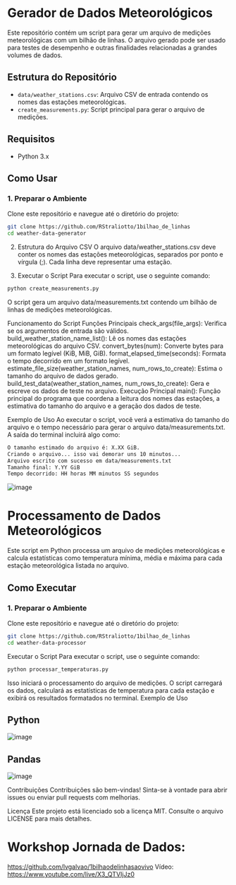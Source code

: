 # Gerador de Dados Meteorológicos
Este repositório contém um script para gerar um arquivo de medições meteorológicas com um bilhão de linhas. O arquivo gerado pode ser usado para testes de desempenho e outras finalidades relacionadas a grandes volumes de dados.

## Estrutura do Repositório

- `data/weather_stations.csv`: Arquivo CSV de entrada contendo os nomes das estações meteorológicas.
- `create_measurements.py`: Script principal para gerar o arquivo de medições.

## Requisitos

- Python 3.x

## Como Usar

### 1. Preparar o Ambiente

Clone este repositório e navegue até o diretório do projeto:

```sh
git clone https://github.com/RStraliotto/1bilhao_de_linhas
cd weather-data-generator
```
2. Estrutura do Arquivo CSV
O arquivo data/weather_stations.csv deve conter os nomes das estações meteorológicas, separados por ponto e vírgula (;). Cada linha deve representar uma estação.

3. Executar o Script
Para executar o script, use o seguinte comando:
```sh
python create_measurements.py
```
O script gera um arquivo data/measurements.txt contendo um bilhão de linhas de medições meteorológicas.


Funcionamento do Script
Funções Principais
check_args(file_args): Verifica se os argumentos de entrada são válidos.
build_weather_station_name_list(): Lê os nomes das estações meteorológicas do arquivo CSV.
convert_bytes(num): Converte bytes para um formato legível (KiB, MiB, GiB).
format_elapsed_time(seconds): Formata o tempo decorrido em um formato legível.
estimate_file_size(weather_station_names, num_rows_to_create): Estima o tamanho do arquivo de dados gerado.
build_test_data(weather_station_names, num_rows_to_create): Gera e escreve os dados de teste no arquivo.
Execução Principal
main(): Função principal do programa que coordena a leitura dos nomes das estações, a estimativa do tamanho do arquivo e a geração dos dados de teste.

Exemplo de Uso
Ao executar o script, você verá a estimativa do tamanho do arquivo e o tempo necessário para gerar o arquivo data/measurements.txt. A saída do terminal incluirá algo como:
```sh
O tamanho estimado do arquivo é: X.XX GiB.
Criando o arquivo... isso vai demorar uns 10 minutos...
Arquivo escrito com sucesso em data/measurements.txt
Tamanho final: Y.YY GiB
Tempo decorrido: HH horas MM minutos SS segundos

```
![image](https://github.com/user-attachments/assets/d8b8c24b-8cad-4e87-afcb-03e0a6e7b0e7)


# Processamento de Dados Meteorológicos

Este script em Python processa um arquivo de medições meteorológicas e calcula estatísticas como temperatura mínima, média e máxima para cada estação meteorológica listada no arquivo.

## Como Executar

### 1. Preparar o Ambiente

Clone este repositório e navegue até o diretório do projeto:

```sh
git clone https://github.com/RStraliotto/1bilhao_de_linhas
cd weather-data-processor
```
Executar o Script
Para executar o script, use o seguinte comando:
```sh
python processar_temperaturas.py
```
Isso iniciará o processamento do arquivo de medições. O script carregará os dados, calculará as estatísticas de temperatura para cada estação e exibirá os resultados formatados no terminal.
Exemplo de Uso
## Python
![image](https://github.com/user-attachments/assets/6cca3d9a-f937-4548-89ec-e6d2bfb67062)

## Pandas
![image](https://github.com/user-attachments/assets/1de0437b-e14c-4ef5-bac4-c13f0e2da5d4)

Contribuições
Contribuições são bem-vindas! Sinta-se à vontade para abrir issues ou enviar pull requests com melhorias.

Licença
Este projeto está licenciado sob a licença MIT. Consulte o arquivo LICENSE para mais detalhes.

# Workshop Jornada de Dados:
https://github.com/lvgalvao/1bilhaodelinhasaovivo
Vídeo: https://www.youtube.com/live/X3_QTVIjJz0


